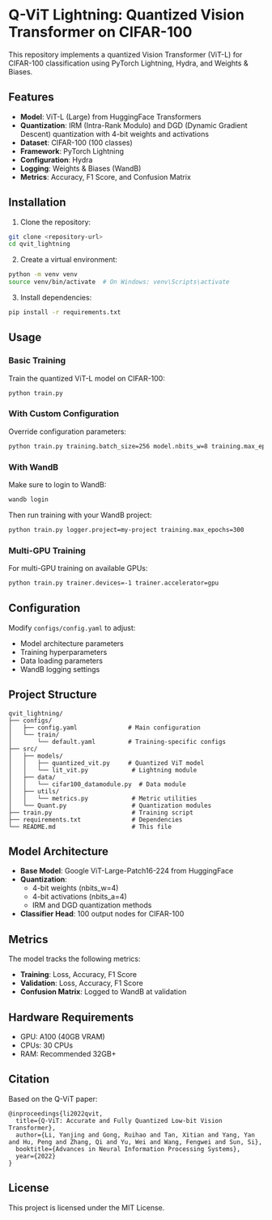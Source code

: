# Q-ViT Lightning: Quantized Vision Transformer on CIFAR-100

This repository implements a quantized Vision Transformer (ViT-L) for CIFAR-100 classification using PyTorch Lightning, Hydra, and Weights & Biases.

## Features

- **Model**: ViT-L (Large) from HuggingFace Transformers
- **Quantization**: IRM (Intra-Rank Modulo) and DGD (Dynamic Gradient Descent) quantization with 4-bit weights and activations
- **Dataset**: CIFAR-100 (100 classes)
- **Framework**: PyTorch Lightning
- **Configuration**: Hydra
- **Logging**: Weights & Biases (WandB)
- **Metrics**: Accuracy, F1 Score, and Confusion Matrix

## Installation

1. Clone the repository:
```bash
git clone <repository-url>
cd qvit_lightning
```

2. Create a virtual environment:
```bash
python -m venv venv
source venv/bin/activate  # On Windows: venv\Scripts\activate
```

3. Install dependencies:
```bash
pip install -r requirements.txt
```

## Usage

### Basic Training

Train the quantized ViT-L model on CIFAR-100:

```bash
python train.py
```

### With Custom Configuration

Override configuration parameters:

```bash
python train.py training.batch_size=256 model.nbits_w=8 training.max_epochs=200
```

### With WandB

Make sure to login to WandB:
```bash
wandb login
```

Then run training with your WandB project:
```bash
python train.py logger.project=my-project training.max_epochs=300
```

### Multi-GPU Training

For multi-GPU training on available GPUs:

```bash
python train.py trainer.devices=-1 trainer.accelerator=gpu
```

## Configuration

Modify `configs/config.yaml` to adjust:
- Model architecture parameters
- Training hyperparameters
- Data loading parameters
- WandB logging settings

## Project Structure

```
qvit_lightning/
├── configs/
│   ├── config.yaml              # Main configuration
│   └── train/
│       └── default.yaml         # Training-specific configs
├── src/
│   ├── models/
│   │   ├── quantized_vit.py     # Quantized ViT model
│   │   └── lit_vit.py            # Lightning module
│   ├── data/
│   │   └── cifar100_datamodule.py  # Data module
│   ├── utils/
│   │   └── metrics.py            # Metric utilities
│   └── Quant.py                  # Quantization modules
├── train.py                      # Training script
├── requirements.txt              # Dependencies
└── README.md                     # This file
```

## Model Architecture

- **Base Model**: Google ViT-Large-Patch16-224 from HuggingFace
- **Quantization**: 
  - 4-bit weights (nbits_w=4)
  - 4-bit activations (nbits_a=4)
  - IRM and DGD quantization methods
- **Classifier Head**: 100 output nodes for CIFAR-100

## Metrics

The model tracks the following metrics:
- **Training**: Loss, Accuracy, F1 Score
- **Validation**: Loss, Accuracy, F1 Score
- **Confusion Matrix**: Logged to WandB at validation

## Hardware Requirements

- GPU: A100 (40GB VRAM)
- CPUs: 30 CPUs
- RAM: Recommended 32GB+

## Citation

Based on the Q-ViT paper:
```
@inproceedings{li2022qvit,
  title={Q-ViT: Accurate and Fully Quantized Low-bit Vision Transformer},
  author={Li, Yanjing and Gong, Ruihao and Tan, Xitian and Yang, Yan and Hu, Peng and Zhang, Qi and Yu, Wei and Wang, Fengwei and Sun, Si},
  booktitle={Advances in Neural Information Processing Systems},
  year={2022}
}
```

## License

This project is licensed under the MIT License.

